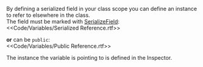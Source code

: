 By defining a serialized field in your class scope you can define an instance to refer to elsewhere in the class.  
The field must be marked with [SerializeField](https://docs.unity3d.com/ScriptReference/SerializeField.html):  
<<Code/Variables/Serialized Reference.rtf>>  

**or** can be `public`:  
<<Code/Variables/Public Reference.rtf>>

The instance the variable is pointing to is defined in the Inspector.  